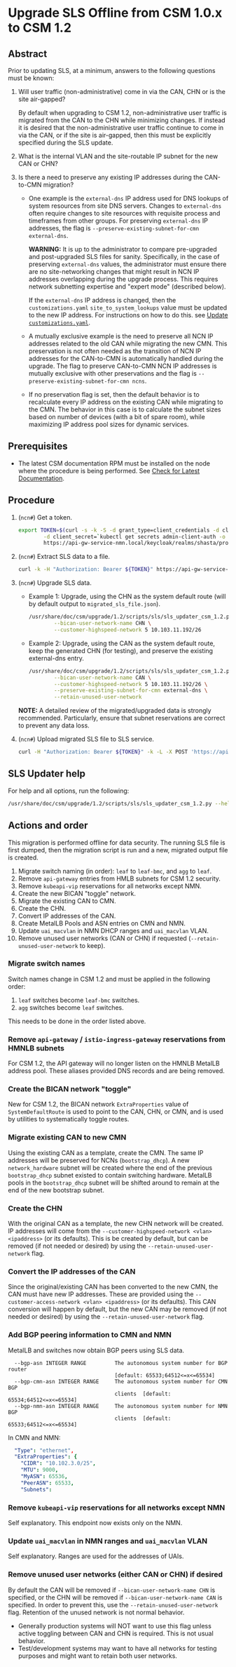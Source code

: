 # Upgrade SLS Offline from CSM 1.0.x to CSM 1.2

## Abstract

Prior to updating SLS, at a minimum, answers to the following questions must be known:

1. Will user traffic (non-administrative) come in via the CAN, CHN or is the site air-gapped?

   By default when upgrading to CSM 1.2, non-administrative user traffic is migrated from the CAN to the CHN while minimizing changes. If
   instead it is desired that the non-administrative user traffic continue to come in via the CAN, or if the site is air-gapped,
   then this must be explicitly specified during the SLS update.

1. What is the internal VLAN and the site-routable IP subnet for the new CAN or CHN?

1. Is there a need to preserve any existing IP addresses during the CAN-to-CMN migration?

   * One example is the `external-dns` IP address used for DNS lookups of system resources from site DNS servers. Changes to
     `external-dns` often require changes to site resources with requisite process and timeframes from other groups. For
     preserving `external-dns` IP addresses, the flag is `--preserve-existing-subnet-for-cmn external-dns`.

     **WARNING:** It is up to the administrator to compare pre-upgraded and post-upgraded SLS files for sanity. Specifically, in the
     case of preserving `external-dns` values, the administrator must ensure there are no site-networking changes that might result in NCN IP addresses
     overlapping during the upgrade process. This requires network subnetting expertise and "expert mode" (described below).

     If the `external-dns` IP address is changed, then the `customizations.yaml` `site_to_system_lookups` value must be updated to the new IP address. For instructions on how to do this. see
     [Update `customizations.yaml`](../../../../operations/network/external_dns/Update_the_cmn-external-dns_Value_Post-Installation.md#update-customizationsyaml).
   * A mutually exclusive example is the need to preserve all NCN IP addresses related to the old CAN while migrating
     the new CMN. This preservation is not often needed as the transition of NCN IP addresses for the CAN-to-CMN is automatically
     handled during the upgrade. The flag to preserve CAN-to-CMN NCN IP addresses is mutually exclusive with other preservations
     and the flag is `--preserve-existing-subnet-for-cmn ncns`.
   * If no preservation flag is set, then the default behavior is to recalculate every IP address on the existing CAN while migrating
     to the CMN. The behavior in this case is to calculate the subnet sizes based on number of devices (with a bit of spare room),
     while maximizing IP address pool sizes for dynamic services.

## Prerequisites

* The latest CSM documentation RPM must be installed on the node where the procedure is being performed. See
  [Check for Latest Documentation](../../../../update_product_stream/index.md#check-for-latest-documentation).

## Procedure

1. (`ncn#`) Get a token.

    ```bash
    export TOKEN=$(curl -s -k -S -d grant_type=client_credentials -d client_id=admin-client \
            -d client_secret=`kubectl get secrets admin-client-auth -o jsonpath='{.data.client-secret}' | base64 -d` \
            https://api-gw-service-nmn.local/keycloak/realms/shasta/protocol/openid-connect/token | jq -r '.access_token')
    ```

1. (`ncn#`) Extract SLS data to a file.

    ```bash
    curl -k -H "Authorization: Bearer ${TOKEN}" https://api-gw-service-nmn.local/apis/sls/v1/dumpstate | jq -S . > sls_input_file.json
    ```

1. (`ncn#`) Upgrade SLS data.

    * Example 1: Upgrade, using the CHN as the system default route (will by default output to `migrated_sls_file.json`).

        ```bash
        /usr/share/doc/csm/upgrade/1.2/scripts/sls/sls_updater_csm_1.2.py --sls-input-file sls_input_file.json \
                --bican-user-network-name CHN \
                --customer-highspeed-network 5 10.103.11.192/26
        ```

    * Example 2: Upgrade, using the CAN as the system default route, keep the generated CHN (for testing), and preserve the existing external-dns entry.

        ```bash
        /usr/share/doc/csm/upgrade/1.2/scripts/sls/sls_updater_csm_1.2.py --sls-input-file sls_input_file.json \
                --bican-user-network-name CAN \
                --customer-highspeed-network 5 10.103.11.192/26 \
                --preserve-existing-subnet-for-cmn external-dns \
                --retain-unused-user-network
        ```

    **NOTE:** A detailed review of the migrated/upgraded data is strongly recommended. Particularly, ensure that subnet reservations are correct to prevent any data loss.

1. (`ncn#`) Upload migrated SLS file to SLS service.

    ```bash
    curl -H "Authorization: Bearer ${TOKEN}" -k -L -X POST 'https://api-gw-service-nmn.local/apis/sls/v1/loadstate' -F 'sls_dump=@migrated_sls_file.json'
    ```

## SLS Updater help

For help and all options, run the following:

```bash
/usr/share/doc/csm/upgrade/1.2/scripts/sls/sls_updater_csm_1.2.py --help
```

## Actions and order

This migration is performed offline for data security. The running SLS file is first dumped, then the
migration script is run and a new, migrated output file is created.

1. Migrate switch naming (in order): `leaf` to `leaf-bmc`, and `agg` to `leaf`.
1. Remove `api-gateway` entries from HMLB subnets for CSM 1.2 security.
1. Remove `kubeapi-vip` reservations for all networks except NMN.
1. Create the new BICAN "toggle" network.
1. Migrate the existing CAN to CMN.
1. Create the CHN.
1. Convert IP addresses of the CAN.
1. Create MetalLB Pools and ASN entries on CMN and NMN.
1. Update `uai_macvlan` in NMN DHCP ranges and `uai_macvlan` VLAN.
1. Remove unused user networks (CAN or CHN) if requested (`--retain-unused-user-network` to keep).

### Migrate switch names

Switch names change in CSM 1.2 and must be applied in the following order:

1. `leaf` switches become `leaf-bmc` switches.
1. `agg` switches become `leaf` switches.

This needs to be done in the order listed above.

### Remove `api-gateway` / `istio-ingress-gateway` reservations from HMNLB subnets

For CSM 1.2, the API gateway will no longer listen on the HMNLB MetalLB address pool.
These aliases provided DNS records and are being removed.

### Create the BICAN network "toggle"

New for CSM 1.2, the BICAN network `ExtraProperties` value of `SystemDefaultRoute` is used
to point to the CAN, CHN, or CMN, and is used by utilities to systematically toggle routes.

### Migrate existing CAN to new CMN

Using the existing CAN as a template, create the CMN. The same IP addresses will be preserved for
NCNs (`bootstrap_dhcp`). A new `network_hardware` subnet will be created where the end of the previous
`bootstrap_dhcp` subnet existed to contain switching hardware. MetalLB pools in the `bootstrap_dhcp`
subnet will be shifted around to remain at the end of the new bootstrap subnet.

### Create the CHN

With the original CAN as a template, the new CHN network will be created. IP addresses will come from the
`--customer-highspeed-network <vlan> <ipaddress>` (or its defaults). This is be created by default, but
can be removed (if not needed or desired) by using the `--retain-unused-user-network` flag.

### Convert the IP addresses of the CAN

Since the original/existing CAN has been converted to the new CMN, the CAN must have new IP addresses.
These are provided using the `--customer-access-network <vlan> <ipaddress>` (or its defaults). This CAN
conversion will happen by default, but the new CAN may be removed (if not needed or desired) by using the
`--retain-unused-user-network` flag.

### Add BGP peering information to CMN and NMN

MetalLB and switches now obtain BGP peers using SLS data.

```text
  --bgp-asn INTEGER RANGE         The autonomous system number for BGP router
                                  [default: 65533;64512<=x<=65534]
  --bgp-cmn-asn INTEGER RANGE     The autonomous system number for CMN BGP
                                  clients  [default: 65534;64512<=x<=65534]
  --bgp-nmn-asn INTEGER RANGE     The autonomous system number for NMN BGP
                                  clients  [default: 65533;64512<=x<=65534]
```

In CMN and NMN:

```yaml
  "Type": "ethernet",
  "ExtraProperties": {
    "CIDR": "10.102.3.0/25",
    "MTU": 9000,
    "MyASN": 65536,
    "PeerASN": 65533,
    "Subnets": 
```

### Remove `kubeapi-vip` reservations for all networks except NMN

Self explanatory. This endpoint now exists only on the NMN.

### Update `uai_macvlan` in NMN ranges and `uai_macvlan` VLAN

Self explanatory. Ranges are used for the addresses of UAIs.

### Remove unused user networks (either CAN or CHN) if desired

By default the CAN will be removed if `--bican-user-network-name CHN` is specified, or the CHN will be removed if
`--bican-user-network-name CAN` is specified. In order to prevent this, use the `--retain-unused-user-network` flag.
Retention of the unused network is not normal behavior.

* Generally production systems will NOT want to use this flag unless active toggling between CAN and CHN is required. This is not usual behavior.
* Test/development systems may want to have all networks for testing purposes and might want to retain both user networks.
